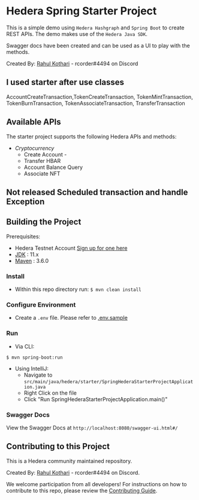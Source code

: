 # Hedera Spring Starter Project
This is a simple demo using `Hedera Hashgraph` and `Spring Boot` to create REST APIs. The demo makes use of the `Hedera Java SDK`. 

Swagger docs have been created and can be used as a UI to play with the methods. 

Created By: [Rahul Kothari](https://rahul-kothari.github.io/) - rcorder#4494 on Discord


## I used starter after use classes 
AccountCreateTransaction,TokenCreateTransaction,
TokenMintTransaction, TokenBurnTransaction, TokenAssociateTransaction,
TransferTransaction

## Available  APIs
The starter project supports the following Hedera APIs and methods:
 * *Cryptocurrency*
    * Create Account -
    * Transfer HBAR
    * Account Balance Query 
    * Associate NFT


## Not released Scheduled transaction and handle Exception
    
## Building the Project
Prerequisites:
* Hedera Testnet Account [Sign up for one here](https://portal.hedera.com/register)
* [JDK](https://www.oracle.com/technetwork/java/javase/downloads/jdk10-downloads-4416644.html) : 11.x
* [Maven](https://maven.apache.org/) : 3.6.0
### Install
* Within this repo directory run:
`$ mvn clean install`
### Configure Environment
* Create a `.env` file. Please refer to [.env.sample](.env)
### Run
* Via CLI:
```
$ mvn spring-boot:run
```
* Using IntelliJ:
    * Navigate to `src/main/java/hedera/starter/SpringHederaStarterProjectApplication.java`
    * Right Click on the file
    * Click "Run SpringHederaStarterProjectApplication.main()"

### Swagger Docs
View the Swagger Docs at `http://localhost:8080/swagger-ui.html#/`

## Contributing to this Project
This is a Hedera community maintained repository. 

Created By: [Rahul Kothari](https://rahul-kothari.github.io/) - rcorder#4494 on Discord.

We welcome participation from all developers! For instructions on how to contribute to this repo, please review the [Contributing Guide](CONTRIBUTING.md).